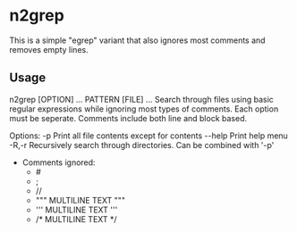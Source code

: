 # n2grep
This is a simple "egrep" variant that also ignores most comments and removes
empty lines.


## Usage

n2grep [OPTION] ... PATTERN [FILE] ...
Search through files using basic regular expressions while ignoring most types
of comments.
Each option must be seperate.
Comments include both line and block based.

Options:
  -p        Print all file contents except for contents
  --help    Print help menu
  -R,-r     Recursively search through directories. Can be combined with '-p'
  
* Comments ignored:
  * \#
  * \;
  * \/\/
  * \"\"\" MULTILINE TEXT \"\"\"
  * \'\'\' MULTILINE TEXT \'\'\'
  * \/\* MULTILINE TEXT \*\/